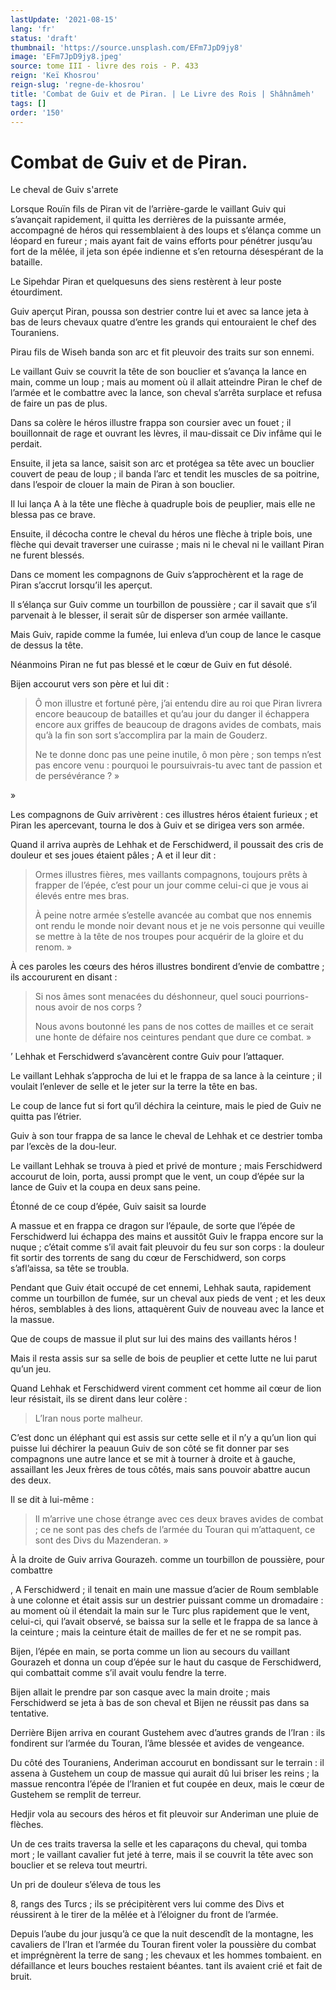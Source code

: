 ```yaml
---
lastUpdate: '2021-08-15'
lang: 'fr'
status: 'draft'
thumbnail: 'https://source.unsplash.com/EFm7JpD9jy8'
image: 'EFm7JpD9jy8.jpeg'
source: tome III - livre des rois - P. 433
reign: 'Keï Khosrou'
reign-slug: 'regne-de-khosrou'
title: 'Combat de Guiv et de Piran. | Le Livre des Rois | Shâhnâmeh'
tags: []
order: '150'
---
```


<!-- LTeX: language=fr -->

# Combat de Guiv et de Piran.

Le cheval de Guiv s'arrete

Lorsque Rouïn fils de Piran vit de l’arrière-garde le vaillant Guiv qui s’avançait rapidement, il quitta les derrières de la puissante armée, accompagné de héros qui ressemblaient à des loups et s’élança comme un léopard en fureur ; mais ayant fait de vains efforts pour pénétrer jusqu’au fort de la mêlée, il jeta son épée indienne et s’en retourna désespérant de la bataille.

Le Sipehdar Piran et quelquesuns des siens restèrent à leur poste étourdiment.

Guiv aperçut Piran, poussa son destrier contre lui et avec sa lance jeta à bas de leurs chevaux quatre d’entre les grands qui entouraient le chef des Touraniens.

Pirau fils de Wiseh banda son arc et fit pleuvoir des traits sur son ennemi.

Le vaillant Guiv se couvrit la tête de son bouclier et s’avança la lance en main, comme un loup ; mais au moment où il allait atteindre Piran le chef de l’armée et le combattre avec la lance, son cheval s’arrêta surplace et refusa de faire un pas de plus.

Dans sa colère le héros illustre frappa son coursier avec un fouet ; il bouillonnait de rage et ouvrant les lèvres, il mau-dissait ce Div infâme qui le perdait.

Ensuite, il jeta sa lance, saisit son arc et protégea sa tête avec un bouclier couvert de peau de loup ; il banda l’arc et tendit les muscles de sa poitrine, dans l’espoir de clouer la main de Piran à son bouclier.

Il lui lança A à la tête une flèche à quadruple bois de peuplier, mais elle ne blessa pas ce brave.

Ensuite, il décocha contre le cheval du héros une flèche à triple bois, une flèche qui devait traverser une cuirasse ; mais ni le cheval ni le vaillant Piran ne furent blessés.

Dans ce moment les compagnons de Guiv s’approchèrent et la rage de Piran s’accrut lorsqu’il les aperçut.

Il s’élança sur Guiv comme un tourbillon de poussière ; car il savait que s’il parvenait à le blesser, il serait sûr de disperser son armée vaillante.

Mais Guiv, rapide comme la fumée, lui enleva d’un coup de lance le casque de dessus la tête.

Néanmoins Piran ne fut pas blessé et le cœur de Guiv en fut désolé.

Bijen accourut vers son père et lui dit :

> Ô mon illustre et fortuné père, j’ai entendu dire au roi que Piran livrera encore beaucoup de batailles et qu’au jour du danger il échappera encore aux griffes de beaucoup de dragons avides de combats, mais qu’à la fin son sort s’accomplira par la main de Gouderz.
>
> Ne te donne donc pas une peine inutile, ô mon père ; son temps n’est pas encore venu : pourquoi le poursuivrais-tu avec tant de passion et de persévérance ? »

»

Les compagnons de Guiv arrivèrent : ces illustres héros étaient furieux ; et Piran les apercevant, tourna le dos à Guiv et se dirigea vers son armée.

Quand il arriva auprès de Lehhak et de Ferschidwerd, il poussait des cris de douleur et ses joues étaient pâles ; A et il leur dit :

> Ormes illustres fières, mes vaillants compagnons, toujours prêts à frapper de l’épée, c’est pour un jour comme celui-ci que je vous ai élevés entre mes bras.
>
> À peine notre armée s’estelle avancée au combat que nos ennemis ont rendu le monde noir devant nous et je ne vois personne qui veuille se mettre à la tête de nos troupes pour acquérir de la gloire et du renom. »

À ces paroles les cœurs des héros illustres bondirent d’envie de combattre ; ils accoururent en disant :

> Si nos âmes sont menacées du déshonneur, quel souci pourrions-nous avoir de nos corps ?
>
> Nous avons boutonné les pans de nos cottes de mailles et ce serait une honte de défaire nos ceintures pendant que dure ce combat. »

’ Lehhak et Ferschidwerd s’avancèrent contre Guiv pour l’attaquer.

Le vaillant Lehhak s’approcha de lui et le frappa de sa lance à la ceinture ; il voulait l’enlever de selle et le jeter sur la terre la tête en bas.

Le coup de lance fut si fort qu’il déchira la ceinture, mais le pied de Guiv ne quitta pas l’étrier.

Guiv à son tour frappa de sa lance le cheval de Lehhak et ce destrier tomba par l’excès de la dou-leur.

Le vaillant Lehhak se trouva à pied et privé de monture ; mais Ferschidwerd accourut de loin, porta, aussi prompt que le vent, un coup d’épée sur la lance de Guiv et la coupa en deux sans peine.

Étonné de ce coup d’épée, Guiv saisit sa lourde

A massue et en frappa ce dragon sur l’épaule, de sorte que l’épée de Ferschidwerd lui échappa des mains et aussitôt Guiv le frappa encore sur la nuque ; c’était comme s’il avait fait pleuvoir du feu sur son corps : la douleur fit sortir des torrents de sang du cœur de Ferschidwerd, son corps s’afl’aissa, sa tête se troubla.

Pendant que Guiv était occupé de cet ennemi, Lehhak sauta, rapidement comme un tourbillon de fumée, sur un cheval aux pieds de vent ; et les deux héros, semblables à des lions, attaquèrent Guiv de nouveau avec la lance et la massue.

Que de coups de massue il plut sur lui des mains des vaillants héros !

Mais il resta assis sur sa selle de bois de peuplier et cette lutte ne lui parut qu’un jeu.

Quand Lehhak et Ferschidwerd virent comment cet homme ail cœur de lion leur résistait, ils se dirent dans leur colère :

> L’Iran nous porte malheur.

C’est donc un éléphant qui est assis sur cette selle et il n’y a qu’un lion qui puisse lui déchirer la peauun Guiv de son côté se fit donner par ses compagnons une autre lance et se mit à tourner à droite et à gauche, assaillant les Jeux frères de tous côtés, mais sans pouvoir abattre aucun des deux.

Il se dit à lui-même :

> Il m’arrive une chose étrange avec ces deux braves avides de combat ; ce ne sont pas des chefs de l’armée du Touran qui m’attaquent, ce sont des Divs du Mazenderan. »

À la droite de Guiv arriva Gourazeh. comme un tourbillon de poussière, pour combattre

, A Ferschidwerd ; il tenait en main une massue d’acier de Roum semblable à une colonne et était assis sur un destrier puissant comme un dromadaire : au moment où il étendait la main sur le Turc plus rapidement que le vent, celui-ci, qui l’avait observé, se baissa sur la selle et le frappa de sa lance à la ceinture ; mais la ceinture était de mailles de fer et ne se rompit pas.

Bijen, l’épée en main, se porta comme un lion au secours du vaillant Gourazeh et donna un coup d’épée sur le haut du casque de Ferschidwerd, qui combattait comme s’il avait voulu fendre la terre.

Bijen allait le prendre par son casque avec la main droite ; mais Ferschidwerd se jeta à bas de son cheval et Bijen ne réussit pas dans sa tentative.

Derrière Bijen arriva en courant Gustehem avec d’autres grands de l’Iran : ils fondirent sur l’armée du Touran, l’âme blessée et avides de vengeance.

Du côté des Touraniens, Anderiman accourut en bondissant sur le terrain : il assena à Gustehem un coup de massue qui aurait dû lui briser les reins ; la massue rencontra l’épée de l’Iranien et fut coupée en deux, mais le cœur de Gustehem se remplit de terreur.

Hedjir vola au secours des héros et fit pleuvoir sur Anderiman une pluie de flèches.

Un de ces traits traversa la selle et les caparaçons du cheval, qui tomba mort ; le vaillant cavalier fut jeté à terre, mais il se couvrit la tête avec son bouclier et se releva tout meurtri.

Un pri de douleur s’éleva de tous les

8, rangs des Turcs ; ils se précipitèrent vers lui comme des Divs et réussirent à le tirer de la mêlée et à l’éloigner du front de l’armée.

Depuis l’aube du jour jusqu’à ce que la nuit descendît de la montagne, les cavaliers de l’Iran et l’armée du Touran firent voler la poussière du combat et imprégnèrent la terre de sang ; les chevaux et les hommes tombaient. en défaillance et leurs bouches restaient béantes. tant ils avaient crié et fait de bruit.
